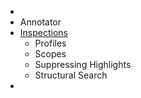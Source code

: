 [//]: # (title: Analyzing)

<!-- Copyright 2000-2022 JetBrains s.r.o. and other contributors. Use of this source code is governed by the Apache 2.0 license that can be found in the LICENSE file. -->

* [](syntax_errors.md)
* Annotator
* [Inspections](code_inspections.md)
    * Profiles
    * Scopes
    * Suppressing Highlights
    * Structural Search
* [](controlling_highlighting.md)

<include from="snippets.md" element-id="missingContent"/>
